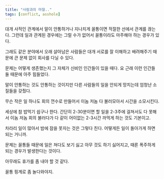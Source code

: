 ```yaml
---
title: "사람과의 마찰.."
tags: [conflict, asshole]
---
```


대개 사적인 관계에서 말이 안통하거나 지나치게 꼴통이면 적절한 선에서 관계를 끊는다. 그런데 일과 관계된 경우에는 그럴 수가 없어서 꼴통이라도 마주해야 하는 경우가 있다.

그래도 같은 분야에서 오래 살아남은 사람들은 대개 서로를 잘 이해하고 배려해주기 때문에 큰 문제 없이 회사를 다닐 수 있다.

문제는 어떻게 생존했는지 그 자체가 신비인 인간들이 있을 때다. 요 근래 이런 인간들 둘 때문에 아주 힘들었다.

말이 안통하는 것도 안통하는 것이지만 다른 사람들의 일을 안되게 망치는데 엄청난 소질들을 갖췄다.

무슨 작은 일 하나도 회의 껀수로 만들어서 이놈 저놈 다 불러모아서 시간을 소모시킨다.

세상에 참 밥먹기 쉽구나 한다. 간단히 2-30분이면 할 일을 2-3주에 걸쳐서도 다 못해서 이놈 저놈 회의 불러다가 다 같이 어이없는 2-3시간 까먹게 하는 것도 기본이고.

차라리 일이 많아서 밤에 잠을 못자는 것은 그렇다 친다. 어떻게든 일이 돌아가게 하면 되는 거니까. 

문제는 꼴통들 때문에 일은 쳐다도 보기 싫고 아무 것도 하기 싫어지고, 때론 폭주하게 되는 경우가 발생한다는 것이다. 

아무래도 휴가를 좀 내야 할 것 같다.

꼴통 핑계로 좀 놀다와야지.